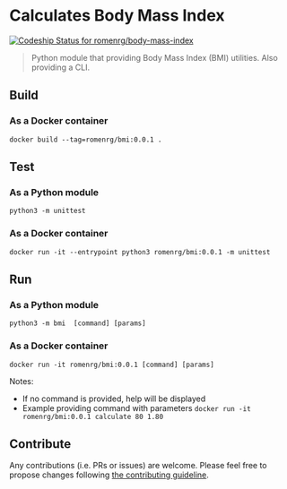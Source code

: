# Calculates Body Mass Index
[![Codeship Status for romenrg/body-mass-index](https://app.codeship.com/projects/e0077cc0-7641-43c1-9cb1-1b41646a852d/status?branch=master)](https://app.codeship.com/projects/422578)
> Python module that providing Body Mass Index (BMI) utilities. Also providing a CLI. 

## Build

### As a Docker container
`docker build --tag=romenrg/bmi:0.0.1 .`

## Test

### As a Python module
`python3 -m unittest`

### As a Docker container
`docker run -it --entrypoint python3 romenrg/bmi:0.0.1 -m unittest`

## Run

### As a Python module
`python3 -m bmi  [command] [params]`

### As a Docker container
`docker run -it romenrg/bmi:0.0.1 [command] [params]`

Notes:
* If no command is provided, help will be displayed
* Example providing command with parameters `docker run -it romenrg/bmi:0.0.1 calculate 80 1.80`

## Contribute

Any contributions (i.e. PRs or issues) are welcome. Please feel free to propose changes following [the contributing guideline](CONTRIBUTING.md).
